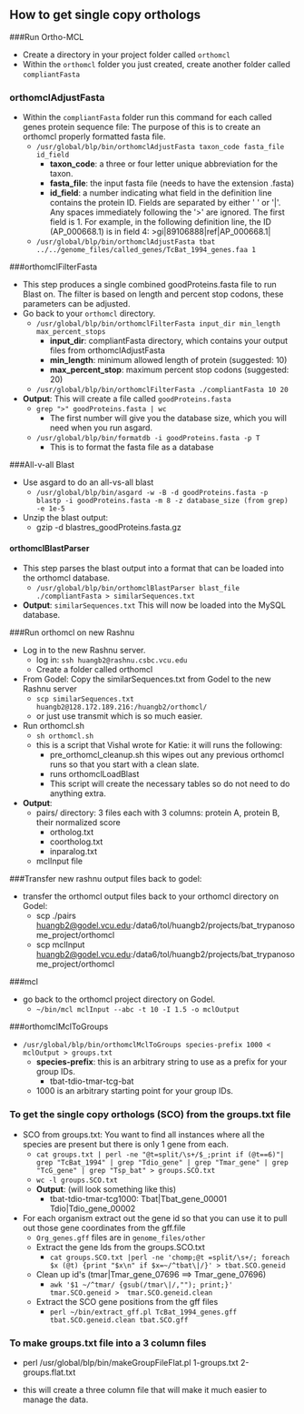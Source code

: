 How to get single copy orthologs
--------------------------------------------

###Run Ortho-MCL

* Create a directory in your project folder called ```orthomcl```
* Within the ```orthomcl``` folder you just created, create another folder called ```compliantFasta```

### orthomclAdjustFasta

* Within the ```compliantFasta``` folder run this command for each called genes protein sequence file: The purpose of this is to create an orthomcl properly formatted fasta file.
	* ```/usr/global/blp/bin/orthomclAdjustFasta taxon_code fasta_file id_field```
		* **taxon_code**: a three or four letter unique abbreviation for the taxon.
		* **fasta_file**: the input fasta file (needs to have the extension .fasta)
		* **id_field**: a number indicating what field in the definition line contains
               the protein ID.  Fields are separated by either ' ' or '|'. Any
               spaces immediately following the '>' are ignored.  The first
               field is 1. For example, in the following definition line, the
               ID (AP_000668.1) is in field 4:  >gi|89106888|ref|AP_000668.1|
	* ```/usr/global/blp/bin/orthomclAdjustFasta tbat ../../genome_files/called_genes/TcBat_1994_genes.faa 1```

###orthomclFilterFasta

* This step produces a single combined goodProteins.fasta file to run Blast on. The filter is based on length and percent stop codons, these parameters can be adjusted.
* Go back to your ```orthomcl``` directory.
	* ```/usr/global/blp/bin/orthomclFilterFasta input_dir min_length max_percent_stops```
		* **input_dir**: compliantFasta directory, which contains your output files from orthomclAdjustFasta
		* **min_length**: minimum allowed length of protein (suggested: 10)
		* **max_percent_stop**: maximum percent stop codons (suggested: 20)
	* ```/usr/global/blp/bin/orthomclFilterFasta ./compliantFasta 10 20```
* **Output**: This will create a file called ```goodProteins.fasta```
	* ```grep ">" goodProteins.fasta | wc ```
		* The first number will give you the database size, which you will need when you run asgard.
	* ```/usr/global/blp/bin/formatdb -i goodProteins.fasta -p T```
		* This is to format the fasta file as a database

###All-v-all Blast
* Use asgard to do an all-vs-all blast
	* ```/usr/global/blp/bin/asgard -w -B -d goodProteins.fasta -p blastp -i goodProteins.fasta -m 8 -z database_size (from grep) -e 1e-5```
* Unzip the blast output:
	* gzip -d blastres_goodProteins.fasta.gz
	
#### orthomclBlastParser
* This step parses the blast output into a format that can be loaded into the orthomcl database.
	* ```/usr/global/blp/bin/orthomclBlastParser blast_file ./compliantFasta > similarSequences.txt```
* **Output**: ```similarSequences.txt``` This will now be loaded into the MySQL database.

###Run orthomcl on new Rashnu
* Log in to the new Rashnu server. 
	* log in: ```ssh huangb2@rashnu.csbc.vcu.edu```
	* Create a folder called orthomcl
* From Godel: Copy the similarSequences.txt from Godel to the new Rashnu server
	* ```scp similarSequences.txt huangb2@128.172.189.216:/huangb2/orthomcl/```
	* or just use transmit which is so much easier.
* Run orthomcl.sh
	* ```sh orthomcl.sh```
	* this is a script that Vishal wrote for Katie: it will runs the following:
		* pre_orthomcl_cleanup.sh this wipes out any previous orthomcl runs so that you start with a clean slate.
		* runs orthomclLoadBlast
		* This script will create the necessary tables so do not need to do anything extra. 
* **Output**: 
	* pairs/ directory: 3 files each with 3 columns: protein A, protein B, their normalized score
		* ortholog.txt
		* coortholog.txt
		* inparalog.txt
	* mclInput file

###Transfer new rashnu output files back to godel:

* transfer the orthomcl output files back to your orthomcl directory on Godel:
	* scp ./pairs huangb2@godel.vcu.edu:/data6/tol/huangb2/projects/bat_trypanosome_project/orthomcl
	* scp mclInput huangb2@godel.vcu.edu:/data6/tol/huangb2/projects/bat_trypanosome_project/orthomcl
	
###mcl
* go back to the orthomcl project directory on Godel.
	* ```~/bin/mcl mclInput --abc -t 10 -I 1.5 -o mclOutput```

###orthomclMclToGroups
* ```/usr/global/blp/bin/orthomclMclToGroups species-prefix 1000 < mclOutput > groups.txt```
	* **species-prefix**: this is an arbitrary string to use as a prefix for your group IDs.
		* tbat-tdio-tmar-tcg-bat
	* 1000 is an arbitrary starting point for your group IDs. 

### To get the single copy orthologs (SCO) from the groups.txt file
* SCO from groups.txt: You want to find all instances where all the species are present but there is only 1 gene from each. 
	* ```cat groups.txt | perl -ne "@t=split/\s+/$_;print if (@t==6)"| grep "TcBat_1994" | grep "Tdio_gene" | grep "Tmar_gene" | grep "TcG_gene" | grep "Tsp_bat" > groups.SCO.txt```
	* ```wc -l groups.SCO.txt```
	* **Output**: (will look something like this)
		* tbat-tdio-tmar-tcg1000: Tbat|Tbat_gene_00001 Tdio|Tdio_gene_00002 
* For each organism extract out the gene id so that you can use it to pull out those gene coordinates from the gff.file
	* ```Org_genes.gff``` files are in ```genome_files/other``` 
	* Extract the gene Ids from the groups.SCO.txt 
		* ```cat groups.SCO.txt |perl -ne 'chomp;@t =split/\s+/; foreach $x (@t) {print "$x\n" if $x=~/^tbat\|/}' > tbat.SCO.geneid```
	* Clean up id's (tmar|Tmar_gene_07696 ==> Tmar_gene_07696)
		* ```awk '$1 ~/^tmar/ {gsub(/tmar\|/,""); print;}' tmar.SCO.geneid >  tmar.SCO.geneid.clean```
	* Extract the SCO gene positions from the gff files
		* ```perl ~/bin/extract_gff.pl TcBat_1994_genes.gff tbat.SCO.geneid.clean tbat.SCO.gff```

	

### To make groups.txt file into a 3 column files
* perl /usr/global/blp/bin/makeGroupFileFlat.pl 1-groups.txt 2-groups.flat.txt

* this will create a three column file that will make it much easier to manage the data. 

